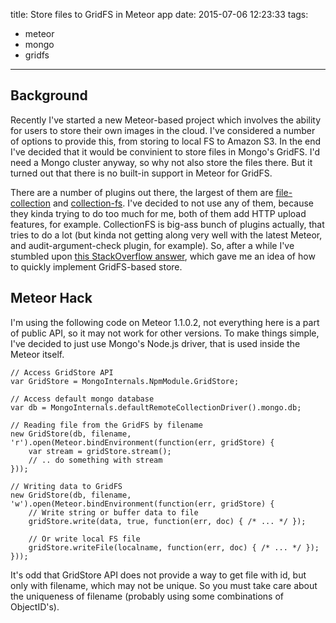 title: Store files to GridFS in Meteor app
date: 2015-07-06 12:23:33
tags:
  - meteor
  - mongo
  - gridfs
---
Background
----------

Recently I've started a new Meteor-based project which involves the ability for users to store their own images in the cloud. I've considered a number of options to provide this, from storing to local FS to Amazon S3. In the end I've decided that it would be convinient to store files in Mongo's GridFS. I'd need a Mongo cluster anyway, so why not also store the files there.
But it turned out that there is no built-in support in Meteor for GridFS.
<!-- more -->
There are a number of plugins out there, the largest of them are [file-collection](https://atmospherejs.com/vsivsi/file-collection) and [collection-fs](https://atmospherejs.com/cfs/gridfs). I've decided to not use any of them, because they kinda trying to do too much for me, both of them add HTTP upload features, for example. CollectionFS is big-ass bunch of plugins actually, that tries to do a lot (but kinda not getting along very well with the latest Meteor, and audit-argument-check plugin, for example).
So, after a while I've stumbled upon [this StackOverflow answer](http://stackoverflow.com/a/27925566/554966), which gave me an idea of how to quickly implement GridFS-based store.

Meteor Hack
-----------

I'm using the following code on Meteor 1.1.0.2, not everything here is a part of public API, so it may not work for other versions.
To make things simple, I've decided to just use Mongo's Node.js driver, that is used inside the Meteor itself.

    // Access GridStore API
    var GridStore = MongoInternals.NpmModule.GridStore;

    // Access default mongo database
    var db = MongoInternals.defaultRemoteCollectionDriver().mongo.db;

    // Reading file from the GridFS by filename
    new GridStore(db, filename, 'r').open(Meteor.bindEnvironment(function(err, gridStore) {
        var stream = gridStore.stream();
        // .. do something with stream
    }));

    // Writing data to GridFS
    new GridStore(db, filename, 'w').open(Meteor.bindEnvironment(function(err, gridStore) {
        // Write string or buffer data to file
        gridStore.write(data, true, function(err, doc) { /* ... */ });

        // Or write local FS file
        gridStore.writeFile(localname, function(err, doc) { /* ... */ });
    }));

It's odd that GridStore API does not provide a way to get file with id, but only with filename, which may not be unique. So you must take care about the uniqueness of filename (probably using some combinations of ObjectID's).
